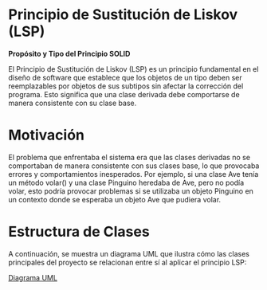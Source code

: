 # **Principio de Sustitución de Liskov (LSP)**

**Propósito y Tipo del Principio SOLID**

El Principio de Sustitución de Liskov (LSP) es un principio fundamental en el diseño de software que establece que los objetos de un tipo deben ser reemplazables por objetos de sus subtipos sin afectar la corrección del programa. Esto significa que una clase derivada debe comportarse de manera consistente con su clase base.

# **Motivación**

El problema que enfrentaba el sistema era que las clases derivadas no se comportaban de manera consistente con sus clases base, lo que provocaba errores y comportamientos inesperados. Por ejemplo, si una clase Ave tenía un método volar() y una clase Pinguino heredaba de Ave, pero no podía volar, esto podría provocar problemas si se utilizaba un objeto Pinguino en un contexto donde se esperaba un objeto Ave que pudiera volar.

# **Estructura de Clases**

A continuación, se muestra un diagrama UML que ilustra cómo las clases principales del proyecto se relacionan entre sí al aplicar el principio LSP:

 [Diagrama UML](https://github.com/user-attachments/assets/cc9fe5f1-e4eb-48cf-ba1d-4b01633f6bae)

